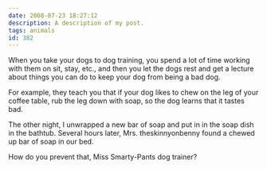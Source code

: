 ```yaml
---
date: 2008-07-23 18:27:12
description: A description of my post.
tags: animals
id: 382
---
```

When you take your dogs to dog training, you spend a lot of time working with them on sit, stay, etc., and then you let the dogs rest and get a lecture about things you can do to keep your dog from being a bad dog.

For example, they teach you that if your dog likes to chew on the leg of your coffee table, rub the leg down with soap, so the dog learns that it tastes bad.
<!--more-->
The other night, I unwrapped a new bar of soap and put in in the soap dish in the bathtub.  Several hours later, Mrs. theskinnyonbenny found a chewed up bar of soap in our bed.

How do you prevent that, Miss Smarty-Pants dog trainer?